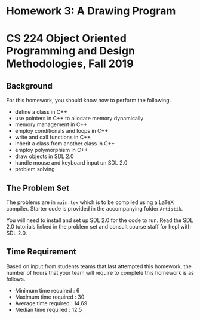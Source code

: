 # Homework 3: A Drawing Program
# CS 224 Object Oriented Programming and Design Methodologies, Fall 2019

## Background

For this homework, you should know how to perform the following.

- define a class in C++
- use pointers in C++ to allocate memory dynamically
- memory management in C++
- employ conditionals and loops in C++
- write and call functions in C++
- inherit a class from another class in C++
- employ polymorphism in C++
- draw objects in SDL 2.0
- handle mouse and keyboard input un SDL 2.0
- problem solving

## The Problem Set

The problems are in `main.tex` which is to be compiled using a LaTeX compiler. Starter code is provided in the accompanying folder `Artistik`.

You will need to install and set up SDL 2.0 for the code to run. Read the SDL 2.0 tutorials linked in the problem set and consult course staff for hepl with SDL 2.0.


## Time Requirement

Based on input from students teams that last attempted this homework, the number of hours that your team will require to complete this homework is as follows.
- Minimum time required : 6
- Maximum time required : 30
- Average time required : 14.69
- Median time required : 12.5

